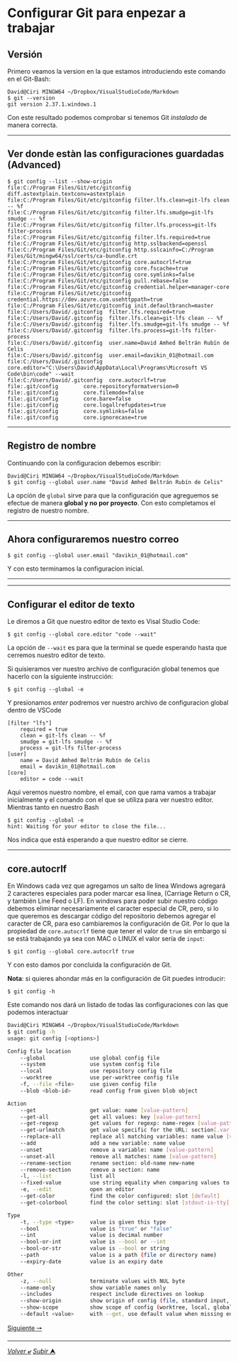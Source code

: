 # Configurar Git para enpezar a trabajar

## Versión
Primero veamos la version en la que estamos introduciendo este comando en el Git-Bash:
~~~
David@Ciri MINGW64 ~/Dropbox/VisualStudioCode/Markdown
$ git --version
git version 2.37.1.windows.1
~~~
Con este resultado podemos comprobar si tenemos Git  *instalado* de manera correcta.

---
## Ver donde estàn las configuraciones guardadas (Advanced)

~~~
$ git config --list --show-origin
file:C:/Program Files/Git/etc/gitconfig diff.astextplain.textconv=astextplain
file:C:/Program Files/Git/etc/gitconfig filter.lfs.clean=git-lfs clean -- %f
file:C:/Program Files/Git/etc/gitconfig filter.lfs.smudge=git-lfs smudge -- %f
file:C:/Program Files/Git/etc/gitconfig filter.lfs.process=git-lfs filter-process
file:C:/Program Files/Git/etc/gitconfig filter.lfs.required=true
file:C:/Program Files/Git/etc/gitconfig http.sslbackend=openssl
file:C:/Program Files/Git/etc/gitconfig http.sslcainfo=C:/Program Files/Git/mingw64/ssl/certs/ca-bundle.crt
file:C:/Program Files/Git/etc/gitconfig core.autocrlf=true
file:C:/Program Files/Git/etc/gitconfig core.fscache=true
file:C:/Program Files/Git/etc/gitconfig core.symlinks=false
file:C:/Program Files/Git/etc/gitconfig pull.rebase=false
file:C:/Program Files/Git/etc/gitconfig credential.helper=manager-core
file:C:/Program Files/Git/etc/gitconfig credential.https://dev.azure.com.usehttppath=true
file:C:/Program Files/Git/etc/gitconfig init.defaultbranch=master
file:C:/Users/David/.gitconfig  filter.lfs.required=true
file:C:/Users/David/.gitconfig  filter.lfs.clean=git-lfs clean -- %f
file:C:/Users/David/.gitconfig  filter.lfs.smudge=git-lfs smudge -- %f
file:C:/Users/David/.gitconfig  filter.lfs.process=git-lfs filter-process
file:C:/Users/David/.gitconfig  user.name=David Amhed Beltrán Rubín de Celis
file:C:/Users/David/.gitconfig  user.email=davikin_01@hotmail.com
file:C:/Users/David/.gitconfig  core.editor="C:\Users\David\AppData\Local\Programs\Microsoft VS Code\bin\code" --wait
file:C:/Users/David/.gitconfig  core.autocrlf=true
file:.git/config        core.repositoryformatversion=0
file:.git/config        core.filemode=false
file:.git/config        core.bare=false
file:.git/config        core.logallrefupdates=true
file:.git/config        core.symlinks=false
file:.git/config        core.ignorecase=true
~~~
---
## Registro de nombre
Continuando con la configuracion debemos escribir:
~~~
David@Ciri MINGW64 ~/Dropbox/VisualStudioCode/Markdown
$ git config --global user.name "David Amhed Beltrán Rubín de Celis"
~~~
La opción de `global` sirve para que la configuración que agreguemos se efectue de manera **global y no por proyecto**.
Con esto completamos el registro de nuestro nombre.

---
## Ahora configuraremos nuestro correo

~~~
$ git config --global user.email "davikin_01@hotmail.com"
~~~
Y con esto terminamos la configuracion inicial.

___
___

## Configurar el editor de texto
Le diremos a Git que nuestro editor de texto es Visal Studio Code:

    $ git config --global core.editor "code --wait"

La opción de `--wait` es para que la terminal se quede esperando hasta que cerremos nuestro editor de texto.

Si quisieramos ver nuestro archivo de configuración global tenemos que hacerlo con la siguiente instrucción:

    $ git config --global -e

Y presionamos *enter* podremos ver nuestro archivo de configuracion global dentro de VSCode

~~~
[filter "lfs"]
	required = true
	clean = git-lfs clean -- %f
	smudge = git-lfs smudge -- %f
	process = git-lfs filter-process
[user]
	name = David Amhed Beltrán Rubín de Celis
	email = davikin_01@hotmail.com
[core]
	editor = code --wait
~~~

Aqui veremos nuestro nombre, el email, con que rama vamos a trabajar inicialmente y el comando con el que se utiliza para ver nuestro editor.
Mientras tanto en nuestro Bash
~~~
$ git config --global -e
hint: Waiting for your editor to close the file... 
~~~
Nos indica que está esperando a que nuestro editor se cierre.

---
## core.autocrlf
En Windows cada vez que agregamos un salto de línea Windows agregará 2 caracteres especiales para poder marcar esa línea, (Carriage Return o CR, y también Line Feed o LF). En windows para poder subir nuestro código debemos eliminar necesariamente el caracter especial de CR, pero, si lo que queremos es descargar código del repositorio debemos agregar el caracter de CR, para eso cambiaremos la configuración de Git.
Por lo que la propiedad de `core.autocrlf` tiene que tener el valor de `true` sin embargo si se está trabajando ya sea con MAC o LINUX el valor sería de `input`:

    $ git config --global core.autocrlf true

Y con esto damos por concluida la configuración de Git.

**Nota**: si quieres ahondar más en la configuración de Git puedes introducir:

    $ git config -h
Este comando nos dará un listado de todas las configuraciones con las que podemos interactuar

```Bash
David@Ciri MINGW64 ~/Dropbox/VisualStudioCode/Markdown
$ git config -h
usage: git config [<options>]

Config file location
    --global              use global config file
    --system              use system config file
    --local               use repository config file
    --worktree            use per-worktree config file
    -f, --file <file>     use given config file
    --blob <blob-id>      read config from given blob object

Action
    --get                 get value: name [value-pattern]
    --get-all             get all values: key [value-pattern]
    --get-regexp          get values for regexp: name-regex [value-pattern]
    --get-urlmatch        get value specific for the URL: section[.var] URL
    --replace-all         replace all matching variables: name value [value-pattern]
    --add                 add a new variable: name value
    --unset               remove a variable: name [value-pattern]
    --unset-all           remove all matches: name [value-pattern]
    --rename-section      rename section: old-name new-name
    --remove-section      remove a section: name
    -l, --list            list all
    --fixed-value         use string equality when comparing values to 'value-pattern'
    -e, --edit            open an editor
    --get-color           find the color configured: slot [default]
    --get-colorbool       find the color setting: slot [stdout-is-tty]

Type
    -t, --type <type>     value is given this type
    --bool                value is "true" or "false"
    --int                 value is decimal number
    --bool-or-int         value is --bool or --int
    --bool-or-str         value is --bool or string
    --path                value is a path (file or directory name)
    --expiry-date         value is an expiry date

Other
    -z, --null            terminate values with NUL byte
    --name-only           show variable names only
    --includes            respect include directives on lookup
    --show-origin         show origin of config (file, standard input, blob, command line)
    --show-scope          show scope of config (worktree, local, global, system, command)
    --default <value>     with --get, use default value when missing entry
```
[Siguiente **&#129042;**](003_Git_Ayuda.md "¿Cómo obtener ayuda?")

---
[*Volver* **&ldca;**](README.md "Ir a Readme") [*Subir* **&#11165;**](# "Ir al título")


